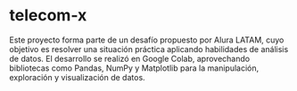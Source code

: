 # telecom-x
Este proyecto forma parte de un desafío propuesto por Alura LATAM, cuyo objetivo es resolver una situación práctica aplicando habilidades de análisis de datos. El desarrollo se realizó en Google Colab, aprovechando bibliotecas como Pandas, NumPy y Matplotlib para la manipulación, exploración y visualización de datos.
